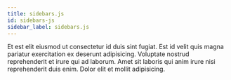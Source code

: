 ```yaml
---
title: sidebars.js
id: sidebars-js
sidebar_label: sidebars.js
---
```


Et est elit eiusmod ut consectetur id duis sint fugiat. Est id velit quis magna pariatur exercitation ex deserunt adipisicing. Voluptate nostrud reprehenderit et irure qui ad laborum. Amet sit laboris qui anim irure nisi reprehenderit duis enim. Dolor elit et mollit adipisicing.


